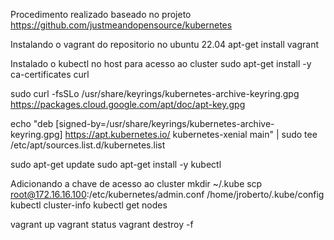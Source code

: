 Procedimento realizado baseado no projeto https://github.com/justmeandopensource/kubernetes


Instalando o vagrant do repositorio no ubuntu 22.04 
apt-get install vagrant

Instalado o kubectl no host para acesso ao cluster
sudo apt-get install -y ca-certificates curl

sudo curl -fsSLo /usr/share/keyrings/kubernetes-archive-keyring.gpg https://packages.cloud.google.com/apt/doc/apt-key.gpg

echo "deb [signed-by=/usr/share/keyrings/kubernetes-archive-keyring.gpg] https://apt.kubernetes.io/ kubernetes-xenial main" | sudo tee /etc/apt/sources.list.d/kubernetes.list

sudo apt-get update
sudo apt-get install -y kubectl

Adicionando a chave de acesso ao cluster
mkdir ~/.kube
scp root@172.16.16.100:/etc/kubernetes/admin.conf /home/jroberto/.kube/config
kubectl cluster-info
kubectl get nodes

vagrant up
vagrant status
vagrant destroy -f